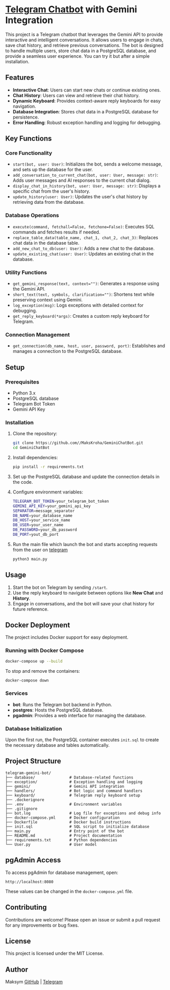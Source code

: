 # [Telegram Chatbot](t.me/gemini_chat_python_bot) with Gemini Integration

This project is a Telegram chatbot that leverages the Gemini API to provide interactive and intelligent conversations. It allows users to engage in chats, save chat history, and retrieve previous conversations. The bot is designed to handle multiple users, store chat data in a PostgreSQL database, and provide a seamless user experience. You can try it but after a simple installation.

## Features

- **Interactive Chat**: Users can start new chats or continue existing ones.
- **Chat History**: Users can view and retrieve their chat history.
- **Dynamic Keyboard**: Provides context-aware reply keyboards for easy navigation.
- **Database Integration**: Stores chat data in a PostgreSQL database for persistence.
- **Error Handling**: Robust exception handling and logging for debugging.

## Key Functions

### Core Functionality

- `start(bot, user: User)`: Initializes the bot, sends a welcome message, and sets up the database for the user.
- `add_conversation_to_current_chat(bot, user: User, message: str)`: Adds user messages and AI responses to the current chat dialog.
- `display_chat_in_history(bot, user: User, message: str)`: Displays a specific chat from the user's history.
- `update_history(user: User)`: Updates the user's chat history by retrieving data from the database.

### Database Operations

- `execute(command, fetchall=False, fetchone=False)`: Executes SQL commands and fetches results if needed.
- `replace_table_data(table_name, chat_1, chat_2, chat_3)`: Replaces chat data in the database table.
- `add_new_chat_to_db(user: User)`: Adds a new chat to the database.
- `update_existing_chat(user: User)`: Updates an existing chat in the database.

### Utility Functions

- `get_gemini_response(text, context="")`: Generates a response using the Gemini API.
- `short_text(text, symbols, clarification="")`: Shortens text while preserving context using Gemini.
- `log_exception(msg)`: Logs exceptions with detailed context for debugging.
- `get_reply_keyboard(*args)`: Creates a custom reply keyboard for Telegram.

### Connection Management

- `get_connection(db_name, host, user, password, port)`: Establishes and manages a connection to the PostgreSQL database.

## Setup

### Prerequisites

- Python 3.x
- PostgreSQL database
- Telegram Bot Token
- Gemini API Key

### Installation

1. Clone the repository:

   ```bash
   git clone https://github.com//MaksKroha/GeminiChatBot.git
   cd GeminiChatBot
   ```

2. Install dependencies:

   ```bash
   pip install -r requirements.txt
   ```

3. Set up the PostgreSQL database and update the connection details in the code.

4. Configure environment variables:

   ```bash
   TELEGRAM_BOT_TOKEN=your_telegram_bot_token
   GEMINI_API_KEY=your_gemini_api_key
   SEPARATOR=message_separator
   DB_NAME=your_database_name
   DB_HOST=your_service_name
   DB_USER=your_user_name
   DB_PASSWORD=your_db_password
   DB_PORT=yout_db_port
   ```
5. Run the main file which launch the bot and starts accepting requests from the user on [telegram](t.me/gemini_chat_python_bot)
   ```bash
   python3 main.py
   ```

## Usage

1. Start the bot on Telegram by sending `/start`.
2. Use the reply keyboard to navigate between options like **New Chat** and **History**.
3. Engage in conversations, and the bot will save your chat history for future reference.

## Docker Deployment

The project includes Docker support for easy deployment.

### Running with Docker Compose

```bash
docker-compose up --build
```

To stop and remove the containers:

```bash
docker-compose down
```

### Services

- **bot**: Runs the Telegram bot backend in Python.
- **postgres**: Hosts the PostgreSQL database.
- **pgadmin**: Provides a web interface for managing the database.

### Database Initialization

Upon the first run, the PostgreSQL container executes `init.sql` to create the necessary database and tables automatically.

## Project Structure

```
telegram-gemini-bot/
├── database/               # Database-related functions
├── exception/              # Exception handling and logging
├── gemini/                 # Gemini API integration
├── handlers/               # Bot logic and command handlers
├── keyboard/               # Telegram reply keyboard setup
├── .dockerignore
├── .env                    # Environment variables
├── .gitignore
├── bot.log                 # Log file for exceptions and debug info
├── docker-compose.yml      # Docker configuration
├── Dockerfile              # Docker build instructions
├── init.sql                # SQL script to initialize database
├── main.py                 # Entry point of the bot
├── README.md               # Project documentation
├── requirements.txt        # Python dependencies
└── User.py                 # User model
```

## pgAdmin Access

To access pgAdmin for database management, open:

```
http://localhost:8080
```

These values can be changed in the `docker-compose.yml` file.

## Contributing

Contributions are welcome! Please open an issue or submit a pull request for any improvements or bug fixes.

## License

This project is licensed under the MIT License.

## Author

Maksym [GitHub](https://github.com/MaksKroha) | [Telegram](https://t.me/maks_kroha)
